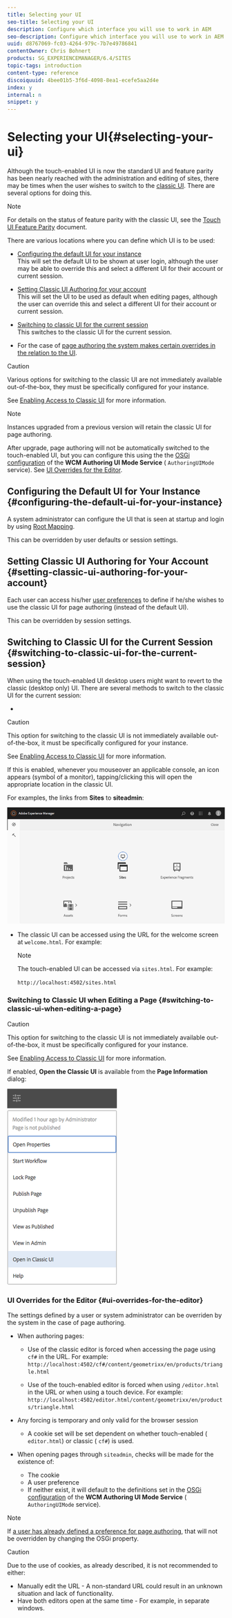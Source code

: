 ```yaml
---
title: Selecting your UI
seo-title: Selecting your UI
description: Configure which interface you will use to work in AEM
seo-description: Configure which interface you will use to work in AEM
uuid: d8767069-fc03-4264-979c-7b7e49786841
contentOwner: Chris Bohnert
products: SG_EXPERIENCEMANAGER/6.4/SITES
topic-tags: introduction
content-type: reference
discoiquuid: 4bee01b5-3f6d-4098-8ea1-ecefe5aa2d4e
index: y
internal: n
snippet: y
---
```


# Selecting your UI{#selecting-your-ui}

Although the touch-enabled UI is now the standard UI and feature parity has been nearly reached with the administration and editing of sites, there may be times when the user wishes to switch to the [classic UI](../../../sites/classic-ui-authoring/using/classicui.md). There are several options for doing this.

>[!NOTE]
>
>For details on the status of feature parity with the classic UI, see the [Touch UI Feature Parity](../../../release-notes/touch-ui-features-status.md) document.

There are various locations where you can define which UI is to be used:

* [Configuring the default UI for your instance](#configuringthedefaultuiforyourinstance)  
  This will set the default UI to be shown at user login, although the user may be able to override this and select a different UI for their account or current session.  

* [Setting Classic UI Authoring for your account](../../../sites/authoring/using/select-ui.md#main-pars-title)  
  This will set the UI to be used as default when editing pages, although the user can override this and select a different UI for their account or current session.  

* [Switching to classic UI for the current session](#switchingtoclassicuiforthecurrentsession)  
  This switches to the classic UI for the current session.

* For the case of [page authoring the system makes certain overrides in the relation to the UI](#uioverridesfortheeditor).

>[!CAUTION]
>
>Various options for switching to the classic UI are not immediately available out-of-the-box, they must be specifically configured for your instance.
>
>See [Enabling Access to Classic UI](../../../sites/administering/using/enable-classic-ui.md) for more information.

>[!NOTE]
>
>Instances upgraded from a previous version will retain the classic UI for page authoring.
>
>After upgrade, page authoring will not be automatically switched to the touch-enabled UI, but you can configure this using the the [OSGi configuration](../../../sites/deploying/using/configuring-osgi.md) of the **WCM Authoring UI Mode Service** ( `AuthoringUIMode` service). See [UI Overrides for the Editor](#uioverridesfortheeditor).

## Configuring the Default UI for Your Instance {#configuring-the-default-ui-for-your-instance}

A system administrator can configure the UI that is seen at startup and login by using [Root Mapping](../../../sites/deploying/using/osgi-configuration-settings.md#daycqrootmapping).

This can be overridden by user defaults or session settings.

## Setting Classic UI Authoring for Your Account {#setting-classic-ui-authoring-for-your-account}

Each user can access his/her [user preferences](../../../sites/authoring/using/user-properties.md#userpreferences) to define if he/she wishes to use the classic UI for page authoring (instead of the default UI).

This can be overridden by session settings.

## Switching to Classic UI for the Current Session {#switching-to-classic-ui-for-the-current-session}

When using the touch-enabled UI desktop users might want to revert to the classic (desktop only) UI. There are several methods to switch to the classic UI for the current session:

* 

  >[!CAUTION]
  >
  >This option for switching to the classic UI is not immediately available out-of-the-box, it must be specifically configured for your instance.
  >
  >
  >See [Enabling Access to Classic UI](../../../sites/administering/using/enable-classic-ui.md) for more information.

  If this is enabled, whenever you mouseover an applicable console, an icon appears (symbol of a monitor), tapping/clicking this will open the appropriate location in the classic UI.

  For examples, the links from **Sites** to **siteadmin**:

  ![](assets/screen_shot_2018-03-23at111924.png)

* The classic UI can be accessed using the URL for the welcome screen at `welcome.html`. For example:

  >[!NOTE]
  >
  >The touch-enabled UI can be accessed via `sites.html`. For example:
  >
  >
  >`http://localhost:4502/sites.html`

### Switching to Classic UI when Editing a Page {#switching-to-classic-ui-when-editing-a-page}

>[!CAUTION]
>
>This option for switching to the classic UI is not immediately available out-of-the-box, it must be specifically configured for your instance.
>
>See [Enabling Access to Classic UI](../../../sites/administering/using/enable-classic-ui.md) for more information.

If enabled, **Open the Classic UI** is available from the **Page Information** dialog:

![](assets/chlimage_1-51.png)

### UI Overrides for the Editor {#ui-overrides-for-the-editor}

<!--
Comment Type: remark
Last Modified By: Alison Heimoz (aheimoz)
Last Modified Date: 2017-11-30T04:52:33.207-0500
<p>6.1 Review - is the info about cookies and their effects still valid?</p>
-->

The settings defined by a user or system administrator can be overriden by the system in the case of page authoring.

* When authoring pages:

    * Use of the classic editor is forced when accessing the page using `cf#` in the URL. For example:  
      `http://localhost:4502/cf#/content/geometrixx/en/products/triangle.html`
    
    * Use of the touch-enabled editor is forced when using `/editor.html` in the URL or when using a touch device. For example:  
      `http://localhost:4502/editor.html/content/geometrixx/en/products/triangle.html`

* Any forcing is temporary and only valid for the browser session

    * A cookie set will be set dependent on whether touch-enabled ( `editor.html`) or classic ( `cf#`) is used.

* When opening pages through `siteadmin`, checks will be made for the existence of:

    * The cookie
    * A user preference  
    * If neither exist, it will default to the definitions set in the [OSGi configuration](../../../sites/deploying/using/configuring-osgi.md) of the **WCM Authoring UI Mode Service** ( `AuthoringUIMode` service).

>[!NOTE]
>
>If [a user has already defined a preference for page authoring](#settingthedefaultauthoringuiforyouraccount), that will not be overridden by changing the OSGi property.

>[!CAUTION]
>
>Due to the use of cookies, as already described, it is not recommended to either:
>
>* Manually edit the URL - A non-standard URL could result in an unknown situation and lack of functionality.
>* Have both editors open at the same time - For example, in separate windows.  
>

